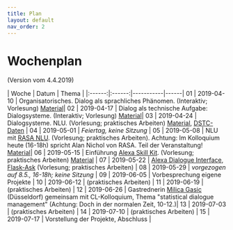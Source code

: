 ```yaml
---
title: Plan
layout: default
nav_order: 2
---
```


# Wochenplan

(Version vom 4.4.2019)

| Woche | Datum | Thema |
|:------:|:------:|-----------|------|
01 | 2019-04-10 | Organisatorisches. Dialog als sprachliches Phänomen. (Interaktiv; Vorlesung) [Material](https://github.com/compling-potsdam/sose19-anw1-dialmod/blob/master/material/01)|
02 | 2019-04-17 | Dialog als technische Aufgabe: Dialogsysteme. (Interaktiv; Vorlesung) [Material](https://github.com/compling-potsdam/sose19-anw1-dialmod/blob/master/material/02)|
03 | 2019-04-24 | Dialogsysteme. NLU. (Vorlesung; praktisches Arbeiten) [Material](https://github.com/compling-potsdam/sose19-anw1-dialmod/blob/master/material/03), [DSTC-Daten](https://github.com/compling-potsdam/sose19-anw1-dialmod/blob/master/material/DSTC) |
04 | 2019-05-01 | *Feiertag, keine Sitzung* |
05 | 2019-05-08 | NLU mit [RASA NLU](https://rasa.com/docs/nlu/). (Vorlesung; praktisches Arbeiten). Achtung: Im Kolloquium heute (16-18h) spricht Alan Nichol von RASA. Teil der Veranstaltung! [Material](https://github.com/compling-potsdam/sose19-anw1-dialmod/blob/master/material/04)|
06 | 2019-05-15 | Einführung [Alexa Skill Kit](https://developer.amazon.com/de/docs/ask-overviews/build-skills-with-the-alexa-skills-kit.html). (Vorlesung; praktisches Arbeiten) [Material](https://github.com/compling-potsdam/sose19-anw1-dialmod/blob/master/material/05) |
07 | 2019-05-22 | [Alexa Dialogue Interface](https://developer.amazon.com/de/docs/custom-skills/dialog-interface-reference.html), [Flask-Ask](https://flask-ask.readthedocs.io/en/latest/) (Vorlesung; praktisches Arbeiten) |
08 | 2019-05-29 | *vorgezogen auf 8.5., 16-18h; keine Sitzung* |
09 | 2019-06-05 | Vorbesprechung eigene Projekte |
10 | 2019-06-12 | (praktisches Arbeiten) |
11 | 2019-06-19 | (praktisches Arbeiten) |
12 | 2019-06-26 | Gastrednerin [Milica Gasic](http://mi.eng.cam.ac.uk/~mg436/) (Düsseldorf) gemeinsam mit CL-Kolloquium, Thema "statistical dialogue management" (Achtung: Doch in der normalen Zeit, 10-12.)|
13 | 2019-07-03 | (praktisches Arbeiten) |
14 | 2019-07-10 | (praktisches Arbeiten) |
15 | 2019-07-17 | Vorstellung der Projekte, Abschluss |
